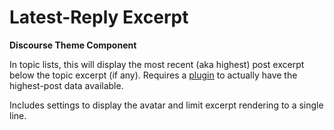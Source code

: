 # Latest-Reply Excerpt

**Discourse Theme Component**

In topic lists, this will display the most recent (aka highest) post excerpt below the topic excerpt (if any). Requires a [plugin](https://github.com/dsims/discourse-highest-post) to actually have the highest-post data available.

Includes settings to display the avatar and limit excerpt rendering to a single line.
